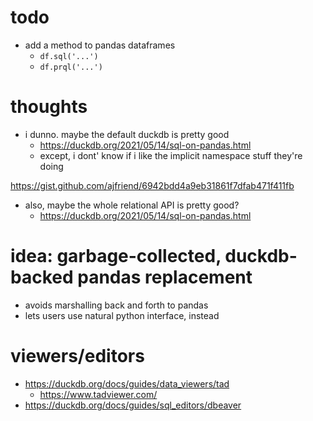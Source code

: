 # todo

- add a method to pandas dataframes
    + `df.sql('...')`
    + `df.prql('...')`


# thoughts

- i dunno. maybe the default duckdb is pretty good
    + https://duckdb.org/2021/05/14/sql-on-pandas.html
    + except, i dont' know if i like the implicit namespace stuff they're doing

https://gist.github.com/ajfriend/6942bdd4a9eb31861f7dfab471f411fb


- also, maybe the whole relational API is pretty good?
    + https://duckdb.org/2021/05/14/sql-on-pandas.html

# idea: garbage-collected, duckdb-backed pandas replacement

- avoids marshalling back and forth to pandas
- lets users use natural python interface, instead


# viewers/editors

- https://duckdb.org/docs/guides/data_viewers/tad
    + https://www.tadviewer.com/
- https://duckdb.org/docs/guides/sql_editors/dbeaver

